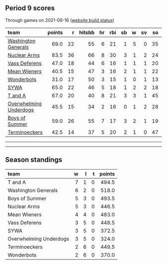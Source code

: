 

## Period 9 scores

Through games on 2021-09-16 ([website build status](https://github.com/brian-bot/pl-site/actions))


|team                                              | points|  r| hitsbb| hr| rbi| sb|  w| sv| so|   era|  whip|
|:-------------------------------------------------|------:|--:|------:|--:|---:|--:|--:|--:|--:|-----:|-----:|
|[Washington Generals](./washingtongenerals)       |   69.0| 22|     55|  6|  21|  1|  5|  0| 35| 3.453| 1.012|
|[Nuclear Arms](./nucleararms)                     |   83.5| 36|     66|  8|  30|  3|  1|  2| 24| 2.132| 1.105|
|[Vass Deferens](./vassdeferens)                   |   47.0| 18|     44|  6|  16|  1|  1|  1| 20| 3.927| 1.145|
|[Mean Wieners](./meanwieners)                     |   40.5| 15|     47|  3|  16|  2|  1|  1| 22| 5.754| 1.230|
|[Wonderbots](./wonderbots)                        |   31.0| 17|     50|  3|  15|  1|  0|  1| 13| 6.136| 1.159|
|[SYWA](./sywa)                                    |   65.0| 22|     46|  5|  18|  1|  2|  2| 18| 1.964| 0.600|
|[T and A](./tanda)                                |   67.0| 20|     40|  8|  21|  3|  3|  1| 45| 4.930| 1.461|
|[Overwhelming Underdogs](./overwhelmingunderdogs) |   45.5| 15|     34|  2|  16|  0|  1|  2| 28| 3.300| 0.867|
|[Boys of Summer](./boysofsummer)                  |   59.0| 26|     55|  7|  17|  3|  2|  1| 19| 5.500| 1.722|
|[Terminoeckers](./terminoeckers)                  |   42.5| 14|     37|  5|  20|  2|  1|  0| 47| 5.010| 1.577|

* * *
* * *

## Season standings


|team                   |  w|  l|  t| points|
|:----------------------|--:|--:|--:|------:|
|T and A                |  7|  1|  0|  494.5|
|Washington Generals    |  6|  2|  0|  518.0|
|Boys of Summer         |  5|  3|  0|  493.5|
|Nuclear Arms           |  5|  3|  0|  446.5|
|Mean Wieners           |  4|  4|  0|  483.0|
|Vass Deferens          |  3|  5|  0|  448.5|
|SYWA                   |  3|  5|  0|  372.5|
|Overwhelming Underdogs |  3|  5|  0|  324.0|
|Terminoeckers          |  2|  6|  0|  449.5|
|Wonderbots             |  2|  6|  0|  370.0|


